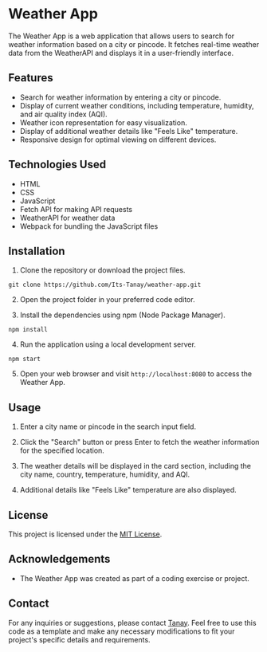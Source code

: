 # Weather App

The Weather App is a web application that allows users to search for weather information based on a city or pincode. It fetches real-time weather data from the WeatherAPI and displays it in a user-friendly interface.

## Features

- Search for weather information by entering a city or pincode.
- Display of current weather conditions, including temperature, humidity, and air quality index (AQI).
- Weather icon representation for easy visualization.
- Display of additional weather details like "Feels Like" temperature.
- Responsive design for optimal viewing on different devices.

## Technologies Used

- HTML
- CSS
- JavaScript
- Fetch API for making API requests
- WeatherAPI for weather data
- Webpack for bundling the JavaScript files

## Installation

1. Clone the repository or download the project files.

`git clone https://github.com/Its-Tanay/weather-app.git`

2. Open the project folder in your preferred code editor.

3. Install the dependencies using npm (Node Package Manager).

`npm install`

4. Run the application using a local development server.

`npm start`


5. Open your web browser and visit `http://localhost:8080` to access the Weather App.

## Usage

1. Enter a city name or pincode in the search input field.

2. Click the "Search" button or press Enter to fetch the weather information for the specified location.

3. The weather details will be displayed in the card section, including the city name, country, temperature, humidity, and AQI.

4. Additional details like "Feels Like" temperature are also displayed.

## License

This project is licensed under the [MIT License](LICENSE).

## Acknowledgements

- The Weather App was created as part of a coding exercise or project.

## Contact

For any inquiries or suggestions, please contact [Tanay](https://github.com/Its-Tanay). Feel free to use this code as a template and make any necessary modifications to fit your project's specific details and requirements.


